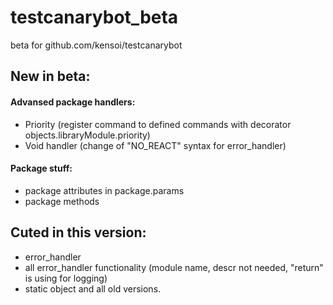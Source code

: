 # testcanarybot_beta
beta for github.com/kensoi/testcanarybot

## New in beta:  
#### Advansed package handlers:  
- Priority (register command to defined commands with decorator objects.libraryModule.priority)
- Void handler (change of "NO_REACT" syntax for error_handler)
#### Package stuff: 
- package attributes in package.params
- package methods

## Cuted in this version:
- error_handler  
- all error_handler functionality (module name, descr not needed, "return" is using for logging)
- static object and all old versions.
